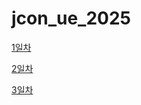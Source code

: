 # jcon_ue_2025


[1일차](https://docs.google.com/presentation/d/1jZ6RRjGooSYvSYOmLmzPSYnlb-9wL11vn6WHM1_ERto/edit?usp=sharing)

[2일차](https://docs.google.com/presentation/d/1GACpMmUMhyA6Tx09cElVnH3nSwSBWGhkDDZ-UM8ruIY/edit?usp=drive_link)

[3일차](https://docs.google.com/presentation/d/15krXJdG2igaoa7VNjGAF7B9DK1KMd7kWducJMrIRWKw/edit?usp=sharing)
